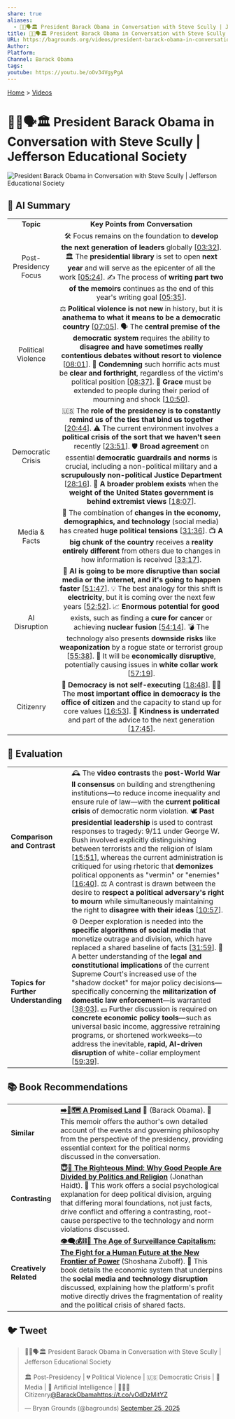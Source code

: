 ```yaml
---
share: true
aliases:
  - 👨🏿🗣️🏛️ President Barack Obama in Conversation with Steve Scully | Jefferson Educational Society
title: 👨🏿🗣️🏛️ President Barack Obama in Conversation with Steve Scully | Jefferson Educational Society
URL: https://bagrounds.org/videos/president-barack-obama-in-conversation-with-steve-scully-jefferson-educational-society
Author:
Platform:
Channel: Barack Obama
tags:
youtube: https://youtu.be/oOv34VgyPgA
---
```

[Home](../index.md) > [Videos](./index.md)  
# 👨🏿🗣️🏛️ President Barack Obama in Conversation with Steve Scully | Jefferson Educational Society  
![President Barack Obama in Conversation with Steve Scully | Jefferson Educational Society](https://youtu.be/oOv34VgyPgA)  
  
## 🤖 AI Summary  
|                       |                                                                                                                                                                                                                                                                                                                                                                                                                                                                                                                                                                                                                                                                                                                                                                                                                                                                 |  
| :-------------------: | :-------------------------------------------------------------------------------------------------------------------------------------------------------------------------------------------------------------------------------------------------------------------------------------------------------------------------------------------------------------------------------------------------------------------------------------------------------------------------------------------------------------------------------------------------------------------------------------------------------------------------------------------------------------------------------------------------------------------------------------------------------------------------------------------------------------------------------------------------------------: |  
|       **Topic**       |                                                                                                                                                                                                                                                                                                                                                                                                                **Key Points from Conversation**                                                                                                                                                                                                                                                                                                                                                                                                                 |  
| Post-Presidency Focus |                                                                                                                                                                             🛠️ Focus remains on the foundation to **develop the next generation of leaders** globally [[03:32](http://www.youtube.com/watch?v=oOv34VgyPgA&t=212)]. 🏛️ The **presidential library** is set to open **next year** and will serve as the epicenter of all the work [[05:24](http://www.youtube.com/watch?v=oOv34VgyPgA&t=324)]. ✍️ The process of **writing part two of the memoirs** continues as the end of this year's writing goal [[05:35](http://www.youtube.com/watch?v=oOv34VgyPgA&t=335)].                                                                                                                                                                              |  
|  Political Violence   |                                                        ⚖️ **Political violence is not new** in history, but it is **anathema to what it means to be a democratic country** [[07:05](http://www.youtube.com/watch?v=oOv34VgyPgA&t=425)]. 🗣️ The **central premise of the democratic system** requires the ability to **disagree and have sometimes really contentious debates without resort to violence** [[08:01](http://www.youtube.com/watch?v=oOv34VgyPgA&t=481)]. 🛑 **Condemning** such horrific acts must be **clear and forthright**, regardless of the victim's political position [[08:37](http://www.youtube.com/watch?v=oOv34VgyPgA&t=517)]. 🤝 **Grace** must be extended to people during their period of mourning and shock [[10:50](http://www.youtube.com/watch?v=oOv34VgyPgA&t=650)].                                                        |  
|   Democratic Crisis   |                                                   🇺🇸 The **role of the presidency is to constantly remind us of the ties that bind us together** [[20:44](http://www.youtube.com/watch?v=oOv34VgyPgA&t=1244)]. ⚠️ The current environment involves a **political crisis of the sort that we haven't seen** recently [[23:51](http://www.youtube.com/watch?v=oOv34VgyPgA&t=1431)]. 🛡️ **Broad agreement** on essential **democratic guardrails and norms** is crucial, including a non-political military and a **scrupulously non-political Justice Department** [[28:16](http://www.youtube.com/watch?v=oOv34VgyPgA&t=1696)]. 🚨 **A broader problem exists** when the **weight of the United States government is behind extremist views** [[18:07](http://www.youtube.com/watch?v=oOv34VgyPgA&t=1087)].                                                   |  
|     Media & Facts     |                                                                                                                                                                                                                             📱 The combination of **changes in the economy, demographics, and technology** (social media) has created **huge political tensions** [[31:36](http://www.youtube.com/watch?v=oOv34VgyPgA&t=1896)]. 📺 **A big chunk of the country** receives a **reality entirely different** from others due to changes in how information is received [[33:17](http://www.youtube.com/watch?v=oOv34VgyPgA&t=1997)].                                                                                                                                                                                                                             |  
|     AI Disruption     | 🚀 **AI is going to be more disruptive than social media or the internet, and it's going to happen faster** [[51:47](http://www.youtube.com/watch?v=oOv34VgyPgA&t=3107)]. 💡 The best analogy for this shift is **electricity**, but it is coming over the next few years [[52:52](http://www.youtube.com/watch?v=oOv34VgyPgA&t=3172)]. 📈 **Enormous potential for good** exists, such as finding a **cure for cancer** or achieving **nuclear fusion** [[54:14](http://www.youtube.com/watch?v=oOv34VgyPgA&t=3254)]. 💣 The technology also presents **downside risks** like **weaponization** by a rogue state or terrorist group [[55:38](http://www.youtube.com/watch?v=oOv34VgyPgA&t=3338)]. 💼 It will be **economically disruptive**, potentially causing issues in **white collar work** [[57:19](http://www.youtube.com/watch?v=oOv34VgyPgA&t=3439)]. |  
|       Citizenry       |                                                                                                                                                                                                               🗽 **Democracy is not self-executing** [[18:48](http://www.youtube.com/watch?v=oOv34VgyPgA&t=1128)]. 🧑‍⚖️ The **most important office in democracy is the office of citizen** and the capacity to stand up for core values [[16:53](http://www.youtube.com/watch?v=oOv34VgyPgA&t=1013)]. 🥰 **Kindness is underrated** and part of the advice to the next generation [[17:45](http://www.youtube.com/watch?v=oOv34VgyPgA&t=1065)].                                                                                                                                                                                                               |  
  
## 🤔 Evaluation  
  
| | |  
| :--- | :--- |  
| **Comparison and Contrast** | 🕰️ The **video contrasts** the **post-World War II consensus** on building and strengthening institutions—to reduce income inequality and ensure rule of law—with the **current political crisis** of democratic norm violation. 🕊️ **Past presidential leadership** is used to contrast responses to tragedy: 9/11 under George W. Bush involved explicitly distinguishing between terrorists and the religion of Islam [[15:51](http://www.youtube.com/watch?v=oOv34VgyPgA&t=951)], whereas the current administration is critiqued for using rhetoric that **demonizes** political opponents as "vermin" or "enemies" [[16:40](http://www.youtube.com/watch?v=oOv34VgyPgA&t=1000)]. ⚖️ A contrast is drawn between the desire to **respect a political adversary's right to mourn** while simultaneously maintaining the right to **disagree with their ideas** [[10:57](http://www.youtube.com/watch?v=oOv34VgyPgA&t=657)]. |  
| **Topics for Further Understanding** | ⚙️ Deeper exploration is needed into the **specific algorithms of social media** that monetize outrage and division, which have replaced a shared baseline of facts [[31:59](http://www.youtube.com/watch?v=oOv34VgyPgA&t=1919)]. 📜 A better understanding of the **legal and constitutional implications** of the current Supreme Court's increased use of the "shadow docket" for major policy decisions—specifically concerning the **militarization of domestic law enforcement**—is warranted [[38:03](http://www.youtube.com/watch?v=oOv34VgyPgA&t=2283)]. 💵 Further discussion is required on **concrete economic policy tools**—such as universal basic income, aggressive retraining programs, or shortened workweeks—to address the inevitable, **rapid, AI-driven disruption** of white-collar employment [[59:39](http://www.youtube.com/watch?v=oOv34VgyPgA&t=3579)]. |  
  
## 📚 Book Recommendations  
  
|                        |                                                                                                                                                                                                                                                                                                                                                                                                                                       |  
| :--------------------- | :------------------------------------------------------------------------------------------------------------------------------------------------------------------------------------------------------------------------------------------------------------------------------------------------------------------------------------------------------------------------------------------------------------------------------------ |  
| **Similar**            | **[➡️🌟🗺️ A Promised Land](../books/a-promised-land.md)** 👑 (Barack Obama). 📖 This memoir offers the author's own detailed account of the events and governing philosophy from the perspective of the presidency, providing essential context for the political norms discussed in the conversation.                                                                                                                                   |  
| **Contrasting**        | **[😇🧠 The Righteous Mind: Why Good People Are Divided by Politics and Religion](../books/the-righteous-mind.md)** (Jonathan Haidt). 🌳 This work offers a social psychological explanation for deep political division, arguing that differing moral foundations, not just facts, drive conflict and offering a contrasting, root-cause perspective to the technology and norm violations discussed.                                    |  
| **Creatively Related** | **[👁️‍🗨️💰⛓️👤 The Age of Surveillance Capitalism: The Fight for a Human Future at the New Frontier of Power](../books/the-age-of-surveillance-capitalism.md)** (Shoshana Zuboff). 📱 This book details the economic system that underpins the **social media and technology disruption** discussed, explaining how the platform's profit motive directly drives the fragmentation of reality and the political crisis of shared facts. |  
  
## 🐦 Tweet  
<blockquote class="twitter-tweet" data-theme="dark"><p lang="en" dir="ltr">👨🏿🗣️🏛️ President Barack Obama in Conversation with Steve Scully | Jefferson Educational Society<br><br>🏛️ Post-Presidency | 💔 Political Violence | 🇺🇸 Democratic Crisis | 📰 Media | 🤖 Artificial Intelligence | 🧑‍🤝‍🧑 Citizenry<a href="https://twitter.com/BarackObama?ref_src=twsrc%5Etfw">@BarackObama</a><a href="https://t.co/vOdDzMitYZ">https://t.co/vOdDzMitYZ</a></p>&mdash; Bryan Grounds (@bagrounds) <a href="https://twitter.com/bagrounds/status/1971352404663959590?ref_src=twsrc%5Etfw">September 25, 2025</a></blockquote> <script async src="https://platform.twitter.com/widgets.js" charset="utf-8"></script>
